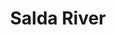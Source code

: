 ---
title: "Salda River"
title_bn: "সালদা নদী"
description: "It’s a border river. It originates from Tripura of India and entered into Bangladesh through Brahmanpara of Comilla. Then it fall into Buri river at Kosba Upazilla of Brahmanbaria. Its length is 27 km. Near Salda Rail Bridge area, its width is 30 meters and depth 3.5 meters. It has a river basin area of 221 square km."
---